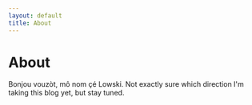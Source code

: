 ```yaml
---
layout: default
title: About
---
```


# About

Bonjou vouzòt, mô nom çé Lowski. Not exactly sure which direction I'm taking this blog yet, but stay tuned.